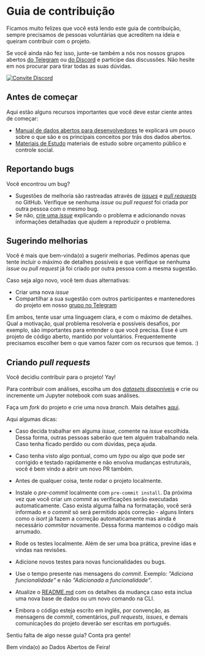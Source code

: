 # Guia de contribuição

Ficamos muito felizes que você está lendo este guia de contribuição, sempre precisamos
de pessoas voluntárias que acreditem na ideia e queiram contribuir com o projeto.

Se você ainda não fez isso, junte-se também a nós nos nossos grupos abertos [do Telegram](https://t.me/joinchat/DRT0JBcy-RUk2GJZCnH3Fg) ou [do Discord](https://discord.gg/F9RgD8k)
e participe das discussões. Não hesite em nos procurar para tirar todas as suas dúvidas.

[![Convite Discord](https://invidget.switchblade.xyz/F9RgD8k?language=pt)](https://discord.gg/F9RgD8k)

## Antes de começar

Aqui estão alguns recursos importantes que você deve estar ciente antes de começar:

- [Manual de dados abertos para desenvolvedores](https://www.w3c.br/pub/Materiais/PublicacoesW3C/manual_dados_abertos_desenvolvedores_web.pdf)
te explicará um pouco sobre o que são e os principais conceitos por trás dos dados abertos.
- [Materiais de Estudo](https://github.com/DadosAbertosDeFeira/analises/wiki/Materiais-para-estudo) materiais de estudo sobre orçamento público e controle social.

## Reportando bugs

Você encontrou um bug?

* Sugestões de melhoria são rastreadas através de [_issues_](https://guides.github.com/features/issues/)
e [_pull requests_](https://guides.github.com/activities/hello-world/#pr) no GitHub.
Verifique se nenhuma _issue_ ou _pull request_ foi criada por outra pessoa com o mesmo bug.
* Se não, [crie uma _issue_](https://github.com/DadosAbertosDeFeira/analises/issues/new)
explicando o problema e adicionando novas informações detalhadas que ajudem
a reproduzir o problema.

## Sugerindo melhorias

Você é mais que bem-vinda(o) a sugerir melhorias. Pedimos apenas que tente incluir o
máximo de detalhes possíveis e que verifique se nenhuma _issue_ ou _pull request_ já foi
criado por outra pessoa com a mesma sugestão.

Caso seja algo novo, você tem duas alternativas:

- Criar uma nova _issue_
- Compartilhar a sua sugestão com outros participantes e mantenedores do projeto em nosso
[grupo no Telegram](https://t.me/joinchat/DRT0JBcy-RUk2GJZCnH3Fg)

Em ambos, tente usar uma linguagem clara, e com o máximo de detalhes. Qual a motivação,
qual problema resolveria e possíveis desafios, por exemplo, são importantes para entender
o que você precisa. Esse é um projeto de código aberto, mantido por voluntários.
Frequentemente precisamos escolher bem o que vamos fazer com os recursos que temos. :)

## Criando _pull requests_

Você decidiu contribuir para o projeto! Yay!

Para contribuir com análises, escolha um dos [_datasets_ disponíveis](https://github.com/DadosAbertosDeFeira/analises#dados)
e crie ou incremente um Jupyter notebook com suas análises.

Faça um _fork_ do projeto e crie uma nova _branch_.
Mais detalhes [aqui](https://help.github.com/pt/enterprise/2.17/user/github/collaborating-with-issues-and-pull-requests/creating-a-pull-request-from-a-fork).

Aqui algumas dicas:

* Caso decida trabalhar em alguma _issue_, comente na _issue_ escolhida. Dessa forma,
outras pessoas saberão que tem alguém trabalhando nela. Caso tenha ficado perdido ou com
dúvidas, peça ajuda.

* Caso tenha visto algo pontual, como um _typo_ ou algo que pode ser corrigido e testado
rapidamente e não envolva mudanças estruturais, você é bem vindo a abrir um novo PR também.

* Antes de qualquer coisa, tente rodar o projeto localmente.

* Instale o _pre-commit_ localmente com `pre-commit install`. Da próxima vez que você criar
um _commit_ as verificações serão executadas automaticamente. Caso exista alguma falha na
formatação, você será informado e o _commit_ só será permitido após correção - alguns linters
como o _isort_ já fazem a correção automaticamente mas ainda é necessário _commitar_ novamente.
Dessa forma mantemos o código mais arrumado.

* Rode os testes localmente. Além de ser uma boa prática, previne idas e vindas nas
revisões.

* Adicione novos testes para novas funcionalidades ou bugs.

* Use o tempo presente nas mensagens do _commit_. Exemplo: _"Adiciona funcionalidade"_
e não _"Adicionada a funcionalidade"_.

* Atualize o [README.md](https://github.com/DadosAbertosDeFeira/analises/blob/master/README.md)
com os detalhes da mudança caso esta inclua uma nova base de dados ou um novo comando na CLI.

* Embora o código esteja escrito em inglês, por convenção, as mensagens de _commit_,
comentários, _pull requests_, _issues_, e demais comunicações do projeto deverão ser
escritas em português.

Sentiu falta de algo nesse guia? Conta pra gente!

Bem vinda(o) ao Dados Abertos de Feira!
